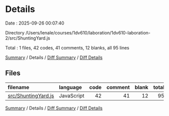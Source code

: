 # Details

Date : 2025-09-26 00:07:40

Directory /Users/lenale/courses/1dv610/laboration/1dv610-laboration-2/src/ShuntingYard.js

Total : 1 files,  42 codes, 41 comments, 12 blanks, all 95 lines

[Summary](results.md) / Details / [Diff Summary](diff.md) / [Diff Details](diff-details.md)

## Files
| filename | language | code | comment | blank | total |
| :--- | :--- | ---: | ---: | ---: | ---: |
| [src/ShuntingYard.js](/src/ShuntingYard.js) | JavaScript | 42 | 41 | 12 | 95 |

[Summary](results.md) / Details / [Diff Summary](diff.md) / [Diff Details](diff-details.md)